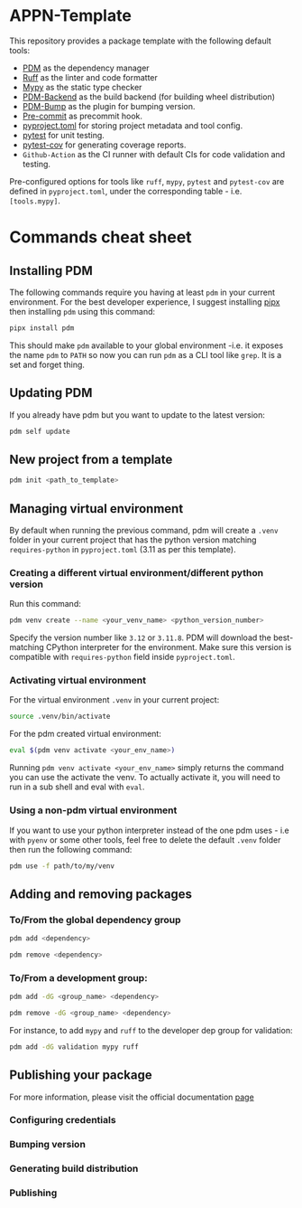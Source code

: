 # APPN-Template

This repository provides a package template with the following default tools: 

- [PDM](https://pdm-project.org/en/latest/) as the dependency manager 
- [Ruff](https://github.com/astral-sh/ruff) as the linter and code formatter 
- [Mypy](https://mypy.readthedocs.io/en/stable/index.html) as the static type checker 
- [PDM-Backend](https://backend.pdm-project.org/) as the build backend (for building wheel distribution)
- [PDM-Bump](https://pypi.org/project/pdm-bump/) as the plugin for bumping version. 
- [Pre-commit](https://pre-commit.com/) as precommit hook.
- [pyproject.toml](https://peps.python.org/pep-0518/) for storing project metadata and tool config.
- [pytest](https://docs.pytest.org/en/stable/) for unit testing.
- [pytest-cov](https://pypi.org/project/pytest-cov/) for generating coverage reports.
- `Github-Action` as the CI runner with default CIs for code validation and testing.

Pre-configured options for tools like `ruff`, `mypy`, `pytest` and `pytest-cov` are defined in `pyproject.toml`, under the corresponding table - i.e. `[tools.mypy]`. 

# Commands cheat sheet

## Installing PDM
The following commands require you having at least `pdm` in your current environment. For the best developer experience, I suggest installing [pipx](https://github.com/pypa/pipx?tab=readme-ov-file#install-pipx) then installing `pdm` using this command: 

```bash
pipx install pdm
```

This should make `pdm` available to your global environment -i.e. it exposes the name `pdm` to `PATH` so now you can run `pdm` as a CLI tool like `grep`. It is a set and forget thing. 

## Updating PDM 

If you already have pdm but you want to update to the latest version: 

```bash
pdm self update 
```

## New project from a template 

```bash
pdm init <path_to_template>
```

## Managing virtual environment

By default when running the previous command, pdm will create a `.venv` folder in your current project that has the python version matching `requires-python` in `pyproject.toml` (3.11 as per this template). 

### Creating a different virtual environment/different python version

Run this command: 

```bash 
pdm venv create --name <your_venv_name> <python_version_number> 
```

Specify the version number like `3.12` or `3.11.8`. PDM will download the best-matching CPython interpreter for the environment. Make sure this version is compatible with `requires-python` field inside `pyproject.toml`. 

### Activating virtual environment 

For the virtual environment `.venv` in your current project: 

```bash 
source .venv/bin/activate
```

For the pdm created virtual environment: 

```bash
eval $(pdm venv activate <your_env_name>)
```

Running `pdm venv activate <your_env_name>` simply returns the command you can use the activate the venv. To actually activate it, you will need to run in a sub shell and eval with `eval`. 

### Using a non-pdm virtual environment
If you want to use your python interpreter instead of the one pdm uses - i.e with `pyenv` or some other tools, feel free to delete the default `.venv` folder then run the following command: 

```bash 
pdm use -f path/to/my/venv
```

## Adding and removing packages

### To/From the global dependency group

```bash
pdm add <dependency>
```

```bash
pdm remove <dependency>
```

### To/From a development group: 

```bash
pdm add -dG <group_name> <dependency>
```

```bash 
pdm remove -dG <group_name> <dependency> 
```

For instance, to add `mypy` and `ruff` to the developer dep group for validation: 

```bash 
pdm add -dG validation mypy ruff
```

## Publishing your package 

For more information, please visit the official documentation [page](https://pdm-project.org/latest/usage/publish/)

### Configuring credentials 

### Bumping version

### Generating build distribution 

### Publishing 